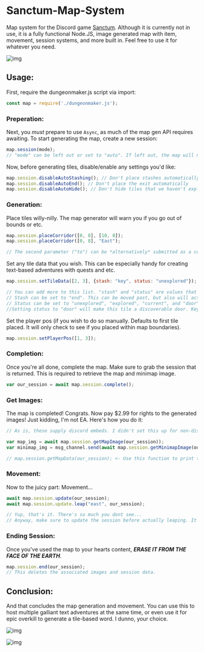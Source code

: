 # Sanctum-Map-System
Map system for the Discord game [Sanctum](https://discord.gg/CBWkESc). Although it is currently not in use, it is a fully functional Node.JS, image generated map with item, movement, session systems, and more built in. Feel free to use it for whatever you need.

![img](https://cdn.discordapp.com/attachments/501586132375568399/520047743612223488/dungeon.png)

## Usage:

First, require the dungeonmaker.js script via import:
```javascript
const map = require('./dungeonmaker.js');
```

### Preperation:

Next, you *must* prepare to use `Async`, as much of the map gen API requires awaiting.
To start generating the map, create a new session:
```javascript
map.session(mode);
// "mode" can be left out or set to "auto". If left out, the map will not generate any tiles or starting pos. If set to "auto", it will do just that as well as place items, doors, and the end point.
```

Now, before generating tiles, disable/enable any settings you'd like:
```javascript
map.session.disableAutoStashing(); // Don't place stashes automatically
map.session.disableAutoEnd(); // Don't place the exit automatically
map.session.disableAutoHide(); // Don't hide tiles that we haven't explored
```

### Generation:

Place tiles willy-nilly. The map generator will warn you if you go out of bounds or etc.
```javascript
map.session.placeCorridor([0, 8], [10, 8]);
map.session.placeCorridor([0, 8], "East");

// The second parameter ("to") can be *alternatively* submitted as a compass direction in string format for staggered placement, at the cost of an accurate stopping point.
```

Set any tile data that you wish. This can be especially handy for creating text-based adventures with quests and etc.
```javascript
map.session.setTileData([2, 3], {stash: "key", status: "unexplored"});

// You can add more to this list. "stash" and "status" are values that are planned for us in Sanctum.
// Stash can be set to "end". This can be moved past, but also will act as an exit when movement comes around.
// Status can be set to "unexplored", "explored", "current", and "door". "current" is highly discouraged, as it WILL screw with the movement system.
//Setting status to "door" will make this tile a discoverable door. Keys are needed to get past these.
```

Set the player pos (if you wish to do so manually. Defaults to first tile placed. It will only check to see if you placed within map boundaries).
```javascript
map.session.setPlayerPos([1, 3]);
```

### Completion:

Once you're all done, complete the map. Make sure to grab the session that is returned. This is required to retrieve the map and minimap image.
```javascript
var our_session = await map.session.complete();
```

### Get Images:

The map is completed! Congrats. Now pay $2.99 for rights to the generated images! Just kidding, I'm not EA. Here's how you do it:
```javascript
// As is, these supply discord embeds. I didn't set this up for non-discord use, so you will have to adjust the API get...Image() functions to return the actual images for the time being. I should update this eventually.

var map_img = await map.session.getMapImage(our_session));
var minimap_img = msg_channel.send(await map.session.getMinimapImage(our_session));

// map.session.getMapData(our_session); <- Use this function to print the map to console. Obviously it won't look great, but it allows for some quick testing! It also returns all the map data, so set it to a variable if you need the info!
```

### Movement:

Now to the juicy part: Movement...
```javascript
await map.session.update(our_session);
await map.session.update.leap("east", our_session);

// Yup, that's it. There's so much you dont see...
// Anyway, make sure to update the session before actually leaping. It is neccessito!
```

### Ending Session:

Once you've used the map to your hearts content, ***ERASE IT FROM THE FACE OF THE EARTH***.
```javascript
map.session.end(our_session);
// This deletes the associated images and session data.
```

## Conclusion:

And that concludes the map generation and movement. You can use this to host multiple galliant text adventures at the same time, or even use it for epic overkill to generate a tile-based word. I dunno, your choice.



![img](https://cdn.discordapp.com/attachments/501586156975030273/509488023759749130/concept-export.png)

![img](https://i.imgur.com/u4aIXUN.png)
